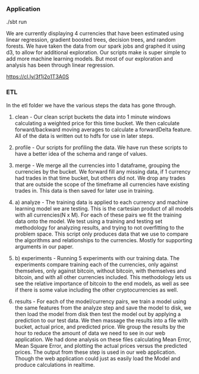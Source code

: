 ### Application
./sbt run

We are currently displaying 4 currencies that have been estimated using linear regression, gradient boosted trees, decision trees, and random forests. We have taken the data from our spark jobs and graphed it using d3, to allow for additional exploration. Our scripts make is super simple to add more machine learning models. But most of our exploration and analysis has been through linear regression.

https://cl.ly/3f1j2o1T3A0S



### ETL
In the etl folder we have the various steps the data has gone through.

1. clean - Our clean script buckets the data into 1 minute windows calculating a weighted price for this time bucket. We then calculate forward/backward moving averages to calculate a forwardDelta feature. All of the data is written out to hdfs for use in later steps.

2. profile - Our scripts for profiling the data. We have run these scripts to have a better idea of the schema and range of values.

3. merge - We merge all the currencies into 1 dataframe, grouping the currencies by the bucket. We forward fill any missing data, if 1 currency had trades in that time bucket, but others did not. We drop any trades that are outside the scope of the timeframe all currencies have existing trades in. This data is then saved for later use in training.

4. a) analyze - The training data is applied to each currency and machine learning model we are testing. This is the cartesian product of all models with all currencies(N x M). For each of these pairs we fit the training data onto the model. We test using a training and testing set methodology for analyzing results, and trying to not overfitting to the problem space. This script only produces data that we use to compare the algorithms and relationships to the currencies. Mostly for supporting arguments in our paper.

4. b) experiments - Running 5 experiments with our training data. The experiments compare training each of the currencies, only against themselves, only against bitcoin, without bitcoin, with themselves and bitcoin, and with all other currencies included. This methodology lets us see the relative importance of bitcoin to the end models, as well as see if there is some value including the other cryptocurrencies as well.

5. results - For each of the model/currency pairs, we train a model using the same features from the analyze step and save the model to disk, we then load the model from disk then test the model out by applying a prediction to our test data. We then massage the results into a file with bucket, actual price, and predicted price. We group the results by the hour to reduce the amount of data we need to see in our web application. We had done analysis on these files calculating Mean Error, Mean Square Error, and plotting the actual prices versus the predicted prices. The output from these step is used in our web application. Though the web  application could just as easily load the Model and produce calculations in realtime.

